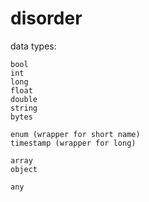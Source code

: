 # disorder

data types:

	bool   
	int
    long    
	float   
	double  
	string
    bytes 

	enum (wrapper for short name)
	timestamp (wrapper for long)

	array
    object

	any

